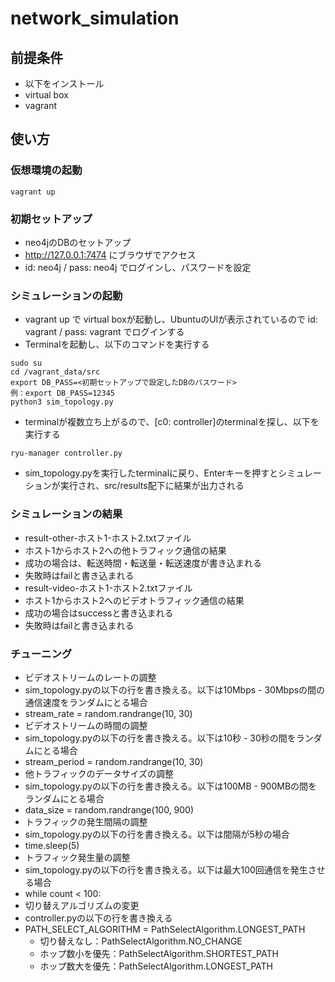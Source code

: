 # network_simulation

## 前提条件

* 以下をインストール
 * virtual box
 * vagrant

## 使い方 

### 仮想環境の起動

```
vagrant up
```

### 初期セットアップ

* neo4jのDBのセットアップ
 * http://127.0.0.1:7474 にブラウザでアクセス
 * id: neo4j / pass: neo4j でログインし、パスワードを設定

### シミュレーションの起動

* vagrant up で virtual boxが起動し、UbuntuのUIが表示されているので id: vagrant / pass: vagrant でログインする
* Terminalを起動し、以下のコマンドを実行する

```
sudo su
cd /vagrant_data/src
export DB_PASS=<初期セットアップで設定したDBのパスワード>
例：export DB_PASS=12345
python3 sim_topology.py
```

* terminalが複数立ち上がるので、[c0: controller]のterminalを探し、以下を実行する

```
ryu-manager controller.py
```

* sim_topology.pyを実行したterminalに戻り、Enterキーを押すとシミュレーションが実行され、src/results配下に結果が出力される

### シミュレーションの結果

* result-other-ホスト1-ホスト2.txtファイル
 * ホスト1からホスト2への他トラフィック通信の結果
 * 成功の場合は、転送時間・転送量・転送速度が書き込まれる
 * 失敗時はfailと書き込まれる
* result-video-ホスト1-ホスト2.txtファイル
 * ホスト1からホスト2へのビデオトラフィック通信の結果
 * 成功の場合はsuccessと書き込まれる
 * 失敗時はfailと書き込まれる

### チューニング

* ビデオストリームのレートの調整
 * sim_topology.pyの以下の行を書き換える。以下は10Mbps - 30Mbpsの間の通信速度をランダムにとる場合
 * stream_rate = random.randrange(10, 30)
* ビデオストリームの時間の調整
 * sim_topology.pyの以下の行を書き換える。以下は10秒 - 30秒の間をランダムにとる場合
 * stream_period = random.randrange(10, 30)
* 他トラフィックのデータサイズの調整
 * sim_topology.pyの以下の行を書き換える。以下は100MB - 900MBの間をランダムにとる場合
 * data_size = random.randrange(100, 900)
* トラフィックの発生間隔の調整
 * sim_topology.pyの以下の行を書き換える。以下は間隔が5秒の場合
 * time.sleep(5)
* トラフィック発生量の調整
 * sim_topology.pyの以下の行を書き換える。以下は最大100回通信を発生させる場合
 * while count < 100:
* 切り替えアルゴリズムの変更
 * controller.pyの以下の行を書き換える
 * PATH_SELECT_ALGORITHM = PathSelectAlgorithm.LONGEST_PATH
     * 切り替えなし：PathSelectAlgorithm.NO_CHANGE
     * ホップ数小を優先：PathSelectAlgorithm.SHORTEST_PATH
     * ホップ数大を優先：PathSelectAlgorithm.LONGEST_PATH


